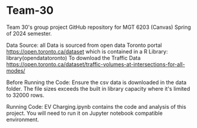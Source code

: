 # Team-30
 Team 30's group project GitHub repository for MGT 6203 (Canvas) Spring of 2024 semester.

 Data Source: 
 all Data is sourced from open data Toronto portal https://open.toronto.ca/dataset which is contained in a R Library:  library(opendatatoronto)
 To download the Traffic Data
 https://open.toronto.ca/dataset/traffic-volumes-at-intersections-for-all-modes/ 
 
 Before Running the Code: 
 Ensure the csv data is downloaded in the data folder. The file sizes exceeds the built in library capacity where it's limited to 32000 rows. 
 

 Running Code:
 EV Charging.ipynb contains the code and analysis of this project. 
 You will need to run it on Jupyter notebook compatible environment. 



 
